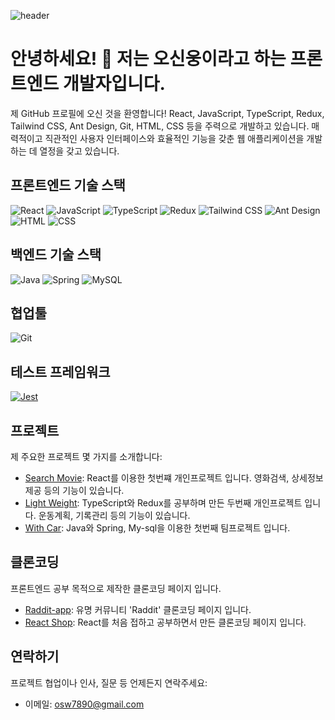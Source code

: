 ![header](https://capsule-render.vercel.app/api?type=wave&color=auto&height=300&section=header&text=Welcome%20My%20github%20&fontSize=80)

<!-- 프로필 소개 -->
# 안녕하세요! 👋 저는 오신웅이라고 하는 프론트엔드 개발자입니다.

제 GitHub 프로필에 오신 것을 환영합니다! React, JavaScript, TypeScript, Redux, Tailwind CSS, Ant Design, Git, HTML, CSS 등을 주력으로 개발하고 있습니다. 매력적이고 직관적인 사용자 인터페이스와 효율적인 기능을 갖춘 웹 애플리케이션을 개발하는 데 열정을 갖고 있습니다.

## 프론트엔드 기술 스택
![React](https://img.shields.io/badge/-React-61DAFB?style=flat&logo=React&logoColor=white)
![JavaScript](https://img.shields.io/badge/-JavaScript-F7DF1E?style=flat&logo=JavaScript&logoColor=white)
![TypeScript](https://img.shields.io/badge/-TypeScript-3178C6?style=flat&logo=TypeScript&logoColor=white)
![Redux](https://img.shields.io/badge/-Redux-764ABC?style=flat&logo=Redux&logoColor=white)
![Tailwind CSS](https://img.shields.io/badge/-Tailwind%20CSS-38B2AC?style=flat&logo=Tailwind%20CSS&logoColor=white)
![Ant Design](https://img.shields.io/badge/-Ant%20Design-0170FE?style=flat&logo=Ant%20Design&logoColor=white)
![HTML](https://img.shields.io/badge/-HTML-E34F26?style=flat&logo=HTML5&logoColor=white)
![CSS](https://img.shields.io/badge/-CSS-1572B6?style=flat&logo=CSS3&logoColor=white)

## 백엔드 기술 스택
![Java](https://img.shields.io/badge/-Java-007396?style=flat&logo=Java&logoColor=white)
![Spring](https://img.shields.io/badge/-Spring-6DB33F?style=flat&logo=Spring&logoColor=white)
![MySQL](https://img.shields.io/badge/-MySQL-4479A1?style=flat&logo=MySQL&logoColor=white)

## 협업툴
![Git](https://img.shields.io/badge/-Git-F05032?style=flat&logo=Git&logoColor=white)

## 테스트 프레임워크
[![Jest](https://img.shields.io/badge/-Jest-C21325?style=flat&logo=Jest&logoColor=white)](https://jestjs.io/)

## 프로젝트
제 주요한 프로젝트 몇 가지를 소개합니다:

- [Search Movie](https://github.com/osw6858/SearchMV): React를 이용한 첫번쨰 개인프로젝트 입니다. 영화검색, 상세정보제공 등의 기능이 있습니다.
- [Light Weight](https://github.com/osw6858/Light-Weight): TypeScript와 Redux를 공부하며 만든 두번째 개인프로젝트 입니다. 운동계획, 기록관리 등의 기능이 있습니다.
- [With Car](https://github.com/osw6858/WithCar): Java와 Spring, My-sql을 이용한 첫번째 팀프로젝트 입니다.

## 클론코딩
프론트엔드 공부 목적으로 제작한 클론코딩 페이지 입니다.

- [Raddit-app](https://github.com/osw6858/raddit-app): 유명 커뮤니티 'Raddit' 클론코딩 페이지 입니다.
- [React Shop](https://github.com/osw6858/ReactShop): React를 처음 접하고 공부하면서 만든 클론코딩 페이지 입니다.

## 연락하기
프로젝트 협업이나 인사, 질문 등 언제든지 연락주세요:

- 이메일: osw7890@gmail.com


 
 

        
    


